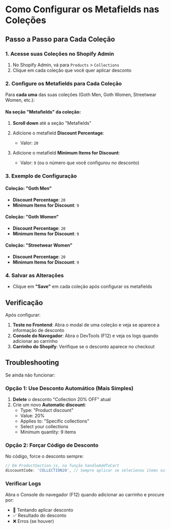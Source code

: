 # Como Configurar os Metafields nas Coleções

## Passo a Passo para Cada Coleção

### 1. Acesse suas Coleções no Shopify Admin

1. No Shopify Admin, vá para `Products` > `Collections`
2. Clique em cada coleção que você quer aplicar desconto

### 2. Configure os Metafields para Cada Coleção

Para **cada uma** das suas coleções (Goth Men, Goth Women, Streetwear Women, etc.):

#### Na seção "Metafields" da coleção:

1. **Scroll down** até a seção "Metafields"
2. Adicione o metafield **Discount Percentage**:
   - Valor: `20`
   
3. Adicione o metafield **Minimum Items for Discount**:
   - Valor: `9` (ou o número que você configurou no desconto)

### 3. Exemplo de Configuração

#### Coleção: "Goth Men"
- **Discount Percentage**: `20`
- **Minimum Items for Discount**: `9`

#### Coleção: "Goth Women"  
- **Discount Percentage**: `20`
- **Minimum Items for Discount**: `9`

#### Coleção: "Streetwear Women"
- **Discount Percentage**: `20`
- **Minimum Items for Discount**: `9`

### 4. Salvar as Alterações

- Clique em **"Save"** em cada coleção após configurar os metafields

## Verificação

Após configurar:

1. **Teste no Frontend**: Abra o modal de uma coleção e veja se aparece a informação de desconto
2. **Console do Navegador**: Abra o DevTools (F12) e veja os logs quando adicionar ao carrinho
3. **Carrinho do Shopify**: Verifique se o desconto aparece no checkout

## Troubleshooting

Se ainda não funcionar:

### Opção 1: Use Desconto Automático (Mais Simples)
1. **Delete** o desconto "Collection 20% OFF" atual
2. Crie um novo **Automatic discount**:
   - Type: "Product discount"
   - Value: 20%
   - Applies to: "Specific collections"
   - Select your collections
   - Minimum quantity: 9 items

### Opção 2: Forçar Código de Desconto
No código, force o desconto sempre:
```javascript
// Em ProductSection.js, na função handleAddToCart
discountCode: 'COLLECTION20', // Sempre aplicar se selecionou items suficientes
```

### Verificar Logs
Abra o Console do navegador (F12) quando adicionar ao carrinho e procure por:
- 🎯 Tentando aplicar desconto
- ✅ Resultado do desconto  
- ❌ Erros (se houver)
